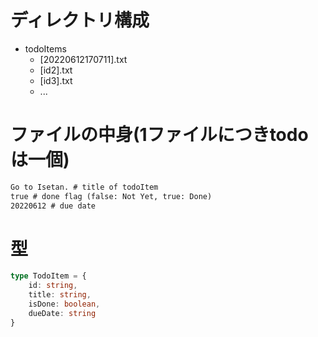 # ディレクトリ構成
- todoItems
    - [20220612170711].txt
    - [id2].txt
    - [id3].txt
    - ...

# ファイルの中身(1ファイルにつきtodoは一個)

```txt
Go to Isetan. # title of todoItem
true # done flag (false: Not Yet, true: Done)
20220612 # due date
```

# 型

```ts
type TodoItem = {
    id: string,
    title: string,
    isDone: boolean,
    dueDate: string
}
```
